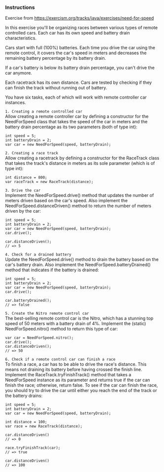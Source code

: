 ### Instructions
Exercise from https://exercism.org/tracks/java/exercises/need-for-speed

In this exercise you'll be organizing races between various types of remote controlled cars. Each car has its own speed and battery drain characteristics.

Cars start with full (100%) batteries. Each time you drive the car using the remote control, it covers the car's speed in meters and decreases the remaining battery percentage by its battery drain.

If a car's battery is below its battery drain percentage, you can't drive the car anymore.

Each racetrack has its own distance. Cars are tested by checking if they can finish the track without running out of battery.

You have six tasks, each of which will work with remote controller car instances.

`1. Creating a remote controlled car` </br>
   Allow creating a remote controller car by defining a constructor for the NeedForSpeed class that takes the speed of the car in meters and the battery drain percentage as its two parameters (both of type int):
```
int speed = 5;
int batteryDrain = 2;
var car = new NeedForSpeed(speed, batteryDrain);
```

`2. Creating a race track` </br>
Allow creating a racetrack by defining a constructor for the RaceTrack class that takes the track's distance in meters as its sole parameter (which is of type int):
```
int distance = 800;
var raceTrack = new RaceTrack(distance);
```

`3. Drive the car`</br>
Implement the NeedForSpeed.drive() method that updates the number of meters driven based on the car's speed. Also implement the NeedForSpeed.distanceDriven() method to return the number of meters driven by the car:
```
int speed = 5;
int batteryDrain = 2;
var car = new NeedForSpeed(speed, batteryDrain);
car.drive();

car.distanceDriven();
// => 5
```
`4. Check for a drained battery` </br>
Update the NeedForSpeed.drive() method to drain the battery based on the car's battery drain. Also implement the NeedForSpeed.batteryDrained() method that indicates if the battery is drained:
```
int speed = 5;
int batteryDrain = 2;
var car = new NeedForSpeed(speed, batteryDrain);
car.drive();

car.batteryDrained();
// => false
```
`5. Create the Nitro remote control car` </br>
The best-selling remote control car is the Nitro, which has a stunning top speed of 50 meters with a battery drain of 4%. Implement the (static) NeedForSpeed.nitro() method to return this type of car:
```
var car = NeedForSpeed.nitro();
car.drive();
car.distanceDriven();
// => 50
```
`6. Check if a remote control car can finish a race` </br>
To finish a race, a car has to be able to drive the race's distance. This means not draining its battery before having crossed the finish line. Implement the RaceTrack.tryFinishTrack() method that takes a NeedForSpeed instance as its parameter and returns true if the car can finish the race; otherwise, return false. To see if the car can finish the race, you should try to drive the car until either you reach the end of the track or the battery drains:
```
int speed = 5;
int batteryDrain = 2;
var car = new NeedForSpeed(speed, batteryDrain);

int distance = 100;
var race = new RaceTrack(distance);

car.distanceDriven()
// => 0

race.tryFinishTrack(car);
// => true

car.distanceDriven()
// => 100
```